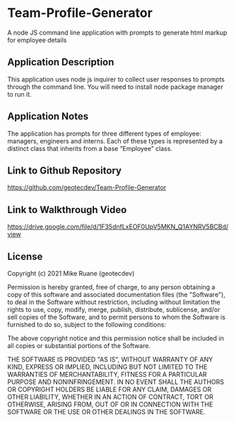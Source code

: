 # Team-Profile-Generator

A node JS command line application with prompts to generate html markup for employee details

## Application Description
This application uses node js inquirer to collect user responses to prompts through the command line. You will need to install node package manager to run it.

## Application Notes
The application has prompts for three different types of employee: managers, engineers and interns. Each of these types is represented by a distinct class that inherits from a base “Employee” class.

## Link to Github Repository
https://github.com/geotecdev/Team-Profile-Generator

## Link to Walkthrough Video
https://drive.google.com/file/d/1F35dnfLxEOF0UpV5MKN_Q1AYNRV5BCBd/view

## License
Copyright (c) 2021 Mike Ruane (geotecdev)

Permission is hereby granted, free of charge, to any person obtaining a copy of this software and associated documentation files (the "Software"), to deal in the Software without restriction, including without limitation the rights to use, copy, modify, merge, publish, distribute, sublicense, and/or sell copies of the Software, and to permit persons to whom the Software is furnished to do so, subject to the following conditions:

The above copyright notice and this permission notice shall be included in all copies or substantial portions of the Software.

THE SOFTWARE IS PROVIDED "AS IS", WITHOUT WARRANTY OF ANY KIND, EXPRESS OR IMPLIED, INCLUDING BUT NOT LIMITED TO THE WARRANTIES OF MERCHANTABILITY, FITNESS FOR A PARTICULAR PURPOSE AND NONINFRINGEMENT. IN NO EVENT SHALL THE AUTHORS OR COPYRIGHT HOLDERS BE LIABLE FOR ANY CLAIM, DAMAGES OR OTHER LIABILITY, WHETHER IN AN ACTION OF CONTRACT, TORT OR OTHERWISE, ARISING FROM, OUT OF OR IN CONNECTION WITH THE SOFTWARE OR THE USE OR OTHER DEALINGS IN THE SOFTWARE.
